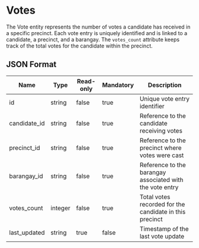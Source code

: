 # Votes

The Vote entity represents the number of votes a candidate has received in a specific precinct. Each vote entry is uniquely identified and is linked to a candidate, a precinct, and a barangay. The `votes_count` attribute keeps track of the total votes for the candidate within the precinct.

## JSON Format

| Name         | Type    | Read-only | Mandatory | Description                                              |
| ------------ | ------- | --------- | --------- | -------------------------------------------------------- |
| id           | string  | false     | true      | Unique vote entry identifier                             |
| candidate_id | string  | false     | true      | Reference to the candidate receiving votes               |
| precinct_id  | string  | false     | true      | Reference to the precinct where votes were cast          |
| barangay_id  | string  | false     | true      | Reference to the barangay associated with the vote entry |
| votes_count  | integer | false     | true      | Total votes recorded for the candidate in this precinct  |
| last_updated | string  | true      | false     | Timestamp of the last vote update                        |
